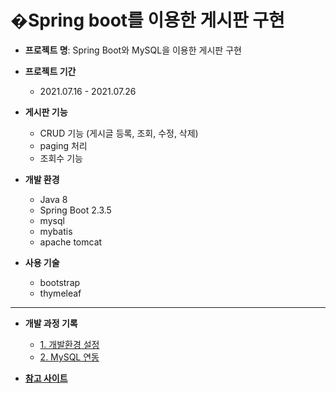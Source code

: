 # �Spring boot를 이용한 게시판 구현

- **프로젝트 명**: Spring Boot와 MySQL을 이용한 게시판 구현
- **프로젝트 기간**
  - 2021.07.16 - 2021.07.26

- **게시판 기능** 
  - CRUD 기능 (게시글 등록, 조회, 수정, 삭제)
  - paging 처리
  - 조회수 기능

- **개발 환경**
  - Java 8 
  - Spring Boot 2.3.5
  - mysql 
  - mybatis
  - apache tomcat 

- **사용 기술**
  - bootstrap
  - thymeleaf

---

- **개발 과정 기록**

  - [1. 개발환경 설정](https://github.com/sanga327/Spring-boot-board/blob/main/document/Spring%20Boot%20%EA%B2%8C%EC%8B%9C%ED%8C%90%20-%2001.%20%EA%B0%9C%EB%B0%9C%ED%99%98%EA%B2%BD%20%EC%84%A4%EC%A0%95.md)
  - [2. MySQL 연동](https://github.com/sanga327/Spring-boot-board/blob/main/document/Spring%20Boot%20%EA%B2%8C%EC%8B%9C%ED%8C%90%20-%2002.%20MySQL%20%EC%97%B0%EB%8F%99.md)

- [**참고 사이트**](https://congsong.tistory.com/12?category=749196)
